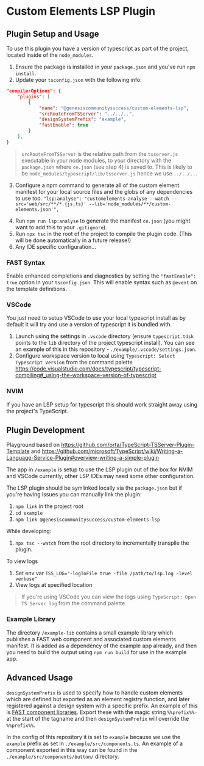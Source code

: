 # Custom Elements LSP Plugin

## Plugin Setup and Usage

To use this plugin you have a version of typescript as part of the project, located inside of the `node_modules`.

1. Ensure the package is installed in your `package.json` and you've run `npm install`.
2. Update your `tsconfig.json` with the following info:

```json
"compilerOptions": {
    "plugins": [
        {
            "name": "@genesiscommunitysuccess/custom-elements-lsp",
            "srcRouteFromTSServer": "../../..",
            "designSystemPrefix": "example",
            "fastEnable": true
        }
    ],
}
```

> `srcRouteFromTSServer` is the relative path from the `tsserver.js` executable in your node modules, to your directory with the `package.json` where `ce.json` (see step 4) is saved to. This is likely to be `node_modules/typescript/lib/tsserver.js` hence we use `../../..`.

3. Configure a npm command to generate all of the custom element manifest for your local source files and the globs of any dependencies to use too. `"lsp:analyse": "customelements-analyse --watch --src='web/src/**/*.{js,ts}' --lib='node_modules/**/custom-elements.json'",`
<!-- TODO: need much better explanation of this command -->
4. Run `npm run lsp:analyse` to generate the manifest `ce.json` (you might want to add this to your `.gitignore`).
5. Run `npx tsc` in the root of the project to compile the plugin code. (This will be done automatically in a future release!)
6. Any IDE specific configuration...

### FAST Syntax

Enable enhanced completions and diagnostics by setting the `"fastEnable": true` option in your `tsconfig.json`. This will enable syntax such as `@event` on the template definitions.

<!-- If we get more language plugins then we need to also explain about setting the language for the lsp analyser as well as the plugin -->

### VSCode

You just need to setup VSCode to use your local typescript install as by default it will try and use a version of typescript it is bundled with.

1. Launch using the settings in `.vscode` directory (ensure `typescript.tdsk` points to the `lib` directory of the project typescript install). You can see an example of this in this repository - `./example/.vscode/settings.json`.
2. Configure workspace version to local using `Typescript: Select Typescript Version` from the command palette https://code.visualstudio.com/docs/typescript/typescript-compiling#_using-the-workspace-version-of-typescript

### NVIM

If you have an LSP setup for typescript this should work straight away using the project's TypeScript.

## Plugin Development

Playground based on https://github.com/orta/TypeScript-TSServer-Plugin-Template and https://github.com/microsoft/TypeScript/wiki/Writing-a-Language-Service-Plugin#overview-writing-a-simple-plugin

The app in `/example` is setup to use the LSP plugin out of the box for NVIM and VSCode currently, other LSP IDEs may need some other configuration.

The LSP plugin should be symlinked locally via the `package.json` but if you're having issues you can manually link the plugin:

1. `npm link` in the project root
2. `cd example`
3. `npm link @genesiscommunitysuccess/custom-elements-lsp`

While developing:

1. `npx tsc --watch` from the root directory to incrementally transpile the plugin.

To view logs

1. Set env var `TSS_LOG="-logToFile true -file /path/to/lsp.log -level verbose"`
2. View logs at specified location

> If you're using VSCode you can view the logs using `TypeScript: Open TS Server log` from the command palette.

### Example Library

The directory `/example-lib` contains a small example library which publishes a FAST web component and associated custom elements manifest. It is added as a dependency of the example app already, and then you need to build the output using `npm run build` for use in the example app.

## Advanced Usage

`designSystemPrefix` is used to specify how to handle custom elements which are defined but exported as an element registry function, and later registered against a design system with a specific prefix. An example of this is [FAST component libraries](https://www.fast.design/docs/design-systems/creating-a-component-library). Export these with the magic string `%%prefix%%-` at the start of the tagname and then `designSystemPrefix` will override the `%%prefix%%`.

In the config of this repository it is set to `example` because we use the `example` prefix as set in `./example/src/components.ts`. An example of a component exported in this way can be found in the `./example/src/components/button/` directory.
